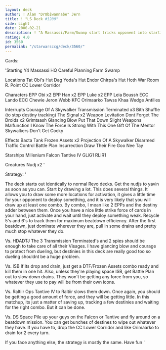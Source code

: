 ```yaml
---
layout: deck
author: ! Alan "DrObiwannabe" Jern
title: ! "LS Deck #1200"
side: Light
date: 2000-02-21
description: ! "A Massassi/Farm/Swamp start tricks opponent into starting CTR and pulling Evaders, but there aren't any revos. Basically, just activate a lot of force and create massive beatdowns. Great destiny in this deck too."
rating: 4.0
id: 3560
permalink: "/starwarsccg/deck/3560/"
---
```

Cards: 

'Starting
Y4 Massassi HQ
Careful Planning
Farm
Swamp

Locations
Tat Obi's Hut
Dag Yoda's Hut
Endor Chirpa's Hut
Hoth War Room
R. Point
CC Lower Corridor

Characters
EPP Obi x2
EPP Han x2
EPP Luke x2
EPP Leia
Boussh
ECC Lando
ECC Chewie
Jeron Webb
KFC
Orimaarko
Tawss Khaa
Wedge Antilles

Interrupts
Courage Of A Skywalker
Transmission Terminated x3
Bith Shuffle (to stop destiny tracking)
The Signal x2
Weapon Levitation
Dont Forget The Droids x2
Grimtaash
Glancing Blow
Put That Down
Slight Weapons Malfunction
I Know
The Force Is Strong With This One
Gift Of The Mentor
Skywalkers
Don't Get Cocky

Effects
Bacta Tank
Frozen Assets x2
Projection Of A Skywalker
Disarmed
Traffic Control
Battle Plan
Insurrection
Draw Their Fire
Goo Nee Tay

Starships
Millenium Falcon
Tantive IV
GLiG1
RLiR1

Creatures
Nudj x2 '

Strategy: '

The deck starts out identically to normal Revo decks. Get the nudjs to yavin as soon as you can. Start by drawing a lot. This does several things. It allows you to draw some more locations for activation, it gives a little time for your opponent to deploy something, and it is very likely that you will draw up at least one combo. By combo, I mean like 2 EPPs and the destiny adder between them. Once you have a nice little strike force of cards in your hand, just activate and wait until they deploy something weak. Recycle 5's and 6's to track them for maximum beatdown efficiency. After the first beatdown, just dominate wherever they are, pull in some drains and pretty much stop whatever they do.

Vs. HDADTJ The 3 Transmission Terminated's and 2 spies should be enough to take care of all their Visages. I have glancing blow and courage to protect from dueling, but destinies in this deck are really good too so dueling shouldnt be a huge problem.

Vs. ISB If its drop and drain, just get a DTF/Frozen Assets combo ready and kill them in one hit. Also, unless they're playing space ISB, get Battle Plan out to slow down drains. They won't be getting any force from you, so whatever they use to pay will be from their own icons.

Vs. Raltiir Ops Tantive IV to Raltiir slows them down. Once again, you should be getting a good amount of force, and they will be getting little. In this matchup, its just a matter of saving up, tracking a few destinies and waiting for the right combo. But it can be done.

Vs. DS Space Pile up your guys on the Falcon or Tantive and fly around on a beatdown mission. You can get bunches of destines to wipe out whatever they have. If you have to, drop the CC Lower Corridor and like Orimaarko to drain for 2 every turn.

If you face anything else, the strategy is mostly the same. Have fun '
